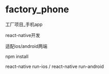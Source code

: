 # factory_phone
工厂项目_手机app

react-native开发

适配ios/android两端

npm install  

react-native run-ios / react-native run-android  
